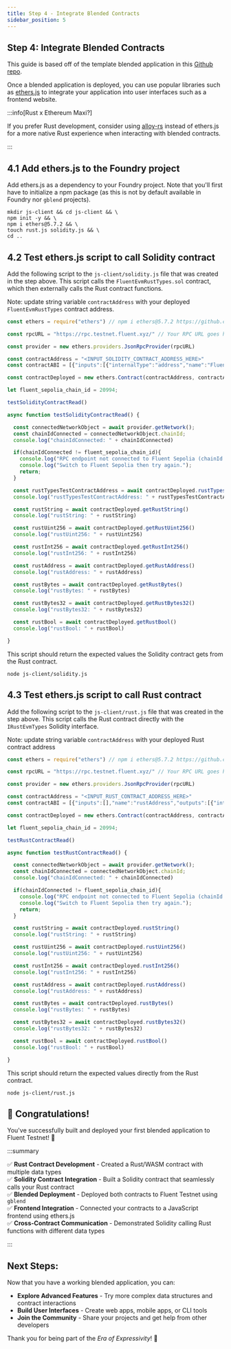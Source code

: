 ```yaml
---
title: Step 4 - Integrate Blended Contracts
sidebar_position: 5
---
```


Step 4: Integrate Blended Contracts
---

This guide is based off of the template blended application in this [Github repo](https://github.com/fluentlabs-xyz/blended-template-foundry-cli).


Once a blended application is deployed, you can use popular libraries such as [ethers.js](https://docs.ethers.org/v5/) to integrate your application into user interfaces such as a frontend website.

:::info[Rust x Ethereum Maxi?]

If you prefer Rust development, consider using [alloy-rs](https://github.com/alloy-rs/core) instead of ethers.js for a more native Rust experience when interacting with blended contracts.

:::

## 4.1 Add ethers.js to the Foundry project

Add ethers.js as a dependency to your Foundry project. Note that you'll first have to initialize a npm package (as this is not by default available in Foundry nor `gblend` projects).

```shell
mkdir js-client && cd js-client && \
npm init -y && \
npm i ethers@5.7.2 && \
touch rust.js solidity.js && \
cd ..
```

## 4.2 Test ethers.js script to call Solidity contract

Add the following script to the `js-client/solidity.js` file that was created in the step above. This script calls the `FluentEvmRustTypes.sol` contract, which then externally calls the Rust contract functions.

Note: update string variable `contractAddress` with your deployed `FluentEvmRustTypes` contract address.

```javascript
const ethers = require("ethers") // npm i ethers@5.7.2 https://github.com/smartcontractkit/full-blockchain-solidity-course-js/discussions/5139#discussioncomment-5444517

const rpcURL = "https://rpc.testnet.fluent.xyz/" // Your RPC URL goes here

const provider = new ethers.providers.JsonRpcProvider(rpcURL)

const contractAddress = "<INPUT_SOLIDITY_CONTRACT_ADDRESS_HERE>"
const contractABI = [{"inputs":[{"internalType":"address","name":"FluentRustAddress","type":"address"}],"stateMutability":"nonpayable","type":"constructor"},{"inputs":[],"name":"rustTypesTest","outputs":[{"internalType":"contractIRustTypesTest","name":"","type":"address"}],"stateMutability":"view","type":"function"},{"inputs":[],"name":"getRustAddress","outputs":[{"internalType":"address","name":"","type":"address"}],"stateMutability":"view","type":"function"},{"inputs":[],"name":"getRustBool","outputs":[{"internalType":"bool","name":"","type":"bool"}],"stateMutability":"view","type":"function"},{"inputs":[],"name":"getRustBytes","outputs":[{"internalType":"bytes","name":"","type":"bytes"}],"stateMutability":"view","type":"function"},{"inputs":[],"name":"getRustBytes32","outputs":[{"internalType":"bytes32","name":"","type":"bytes32"}],"stateMutability":"view","type":"function"},{"inputs":[],"name":"getRustInt256","outputs":[{"internalType":"int256","name":"","type":"int256"}],"stateMutability":"view","type":"function"},{"inputs":[],"name":"getRustString","outputs":[{"internalType":"string","name":"","type":"string"}],"stateMutability":"view","type":"function"},{"inputs":[],"name":"getRustUint256","outputs":[{"internalType":"uint256","name":"","type":"uint256"}],"stateMutability":"view","type":"function"}]

const contractDeployed = new ethers.Contract(contractAddress, contractABI, provider);

let fluent_sepolia_chain_id = 20994;

testSolidityContractRead()

async function testSolidityContractRead() {

  const connectedNetworkObject = await provider.getNetwork();
  const chainIdConnected = connectedNetworkObject.chainId;
  console.log("chainIdConnected: " + chainIdConnected)

  if(chainIdConnected != fluent_sepolia_chain_id){
    console.log("RPC endpoint not connected to Fluent Sepolia (chainId: " + fluent_sepolia_chain_id + ").");
    console.log("Switch to Fluent Sepolia then try again.");
    return;
  }

  const rustTypesTestContractAddress = await contractDeployed.rustTypesTest()
  console.log("rustTypesTestContractAddress: " + rustTypesTestContractAddress)

  const rustString = await contractDeployed.getRustString()
  console.log("rustString: " + rustString)

  const rustUint256 = await contractDeployed.getRustUint256()
  console.log("rustUint256: " + rustUint256)

  const rustInt256 = await contractDeployed.getRustInt256()
  console.log("rustInt256: " + rustInt256)

  const rustAddress = await contractDeployed.getRustAddress()
  console.log("rustAddress: " + rustAddress)

  const rustBytes = await contractDeployed.getRustBytes()
  console.log("rustBytes: " + rustBytes)

  const rustBytes32 = await contractDeployed.getRustBytes32()
  console.log("rustBytes32: " + rustBytes32)

  const rustBool = await contractDeployed.getRustBool()
  console.log("rustBool: " + rustBool)

}
```

This script should return the expected values the Solidity contract gets from the Rust contract.

```shell
node js-client/solidity.js
```

## 4.3 Test ethers.js script to call Rust contract

Add the following script to the `js-client/rust.js` file that was created in the step above. This script calls the Rust contract directly with the `IRustEvmTypes` Solidity interface.

Note: update string variable `contractAddress` with your deployed Rust contract address

```javascript
const ethers = require("ethers") // npm i ethers@5.7.2 https://github.com/smartcontractkit/full-blockchain-solidity-course-js/discussions/5139#discussioncomment-5444517

const rpcURL = "https://rpc.testnet.fluent.xyz/" // Your RPC URL goes here

const provider = new ethers.providers.JsonRpcProvider(rpcURL)

const contractAddress = "<INPUT_RUST_CONTRACT_ADDRESS_HERE>"
const contractABI = [{"inputs":[],"name":"rustAddress","outputs":[{"internalType":"address","name":"","type":"address"}],"stateMutability":"view","type":"function"},{"inputs":[],"name":"rustBool","outputs":[{"internalType":"bool","name":"","type":"bool"}],"stateMutability":"view","type":"function"},{"inputs":[],"name":"rustBytes","outputs":[{"internalType":"bytes","name":"","type":"bytes"}],"stateMutability":"view","type":"function"},{"inputs":[],"name":"rustBytes32","outputs":[{"internalType":"bytes32","name":"","type":"bytes32"}],"stateMutability":"view","type":"function"},{"inputs":[],"name":"rustInt256","outputs":[{"internalType":"int256","name":"","type":"int256"}],"stateMutability":"view","type":"function"},{"inputs":[],"name":"rustString","outputs":[{"internalType":"string","name":"","type":"string"}],"stateMutability":"view","type":"function"},{"inputs":[],"name":"rustUint256","outputs":[{"internalType":"uint256","name":"","type":"uint256"}],"stateMutability":"view","type":"function"}]

const contractDeployed = new ethers.Contract(contractAddress, contractABI, provider);

let fluent_sepolia_chain_id = 20994;

testRustContractRead()

async function testRustContractRead() {

  const connectedNetworkObject = await provider.getNetwork();
  const chainIdConnected = connectedNetworkObject.chainId;
  console.log("chainIdConnected: " + chainIdConnected)

  if(chainIdConnected != fluent_sepolia_chain_id){
    console.log("RPC endpoint not connected to Fluent Sepolia (chainId: " + fluent_sepolia_chain_id + ").");
    console.log("Switch to Fluent Sepolia then try again.");
    return;
  }

  const rustString = await contractDeployed.rustString()
  console.log("rustString: " + rustString)

  const rustUint256 = await contractDeployed.rustUint256()
  console.log("rustUint256: " + rustUint256)

  const rustInt256 = await contractDeployed.rustInt256()
  console.log("rustInt256: " + rustInt256)

  const rustAddress = await contractDeployed.rustAddress()
  console.log("rustAddress: " + rustAddress)

  const rustBytes = await contractDeployed.rustBytes()
  console.log("rustBytes: " + rustBytes)

  const rustBytes32 = await contractDeployed.rustBytes32()
  console.log("rustBytes32: " + rustBytes32)

  const rustBool = await contractDeployed.rustBool()
  console.log("rustBool: " + rustBool)

}
```

This script should return the expected values directly from the Rust contract.

```shell
node js-client/rust.js
```

## 🎉 Congratulations! 

You've successfully built and deployed your first blended application to Fluent Testnet! 🚀

:::summary

✅ **Rust Contract Development** - Created a Rust/WASM contract with multiple data types  
✅ **Solidity Contract Integration** - Built a Solidity contract that seamlessly calls your Rust contract  
✅ **Blended Deployment** - Deployed both contracts to Fluent Testnet using `gblend`  
✅ **Frontend Integration** - Connected your contracts to a JavaScript frontend using ethers.js  
✅ **Cross-Contract Communication** - Demonstrated Solidity calling Rust functions with different data types  

:::

## Next Steps:

Now that you have a working blended application, you can:

- **Explore Advanced Features** - Try more complex data structures and contract interactions
- **Build User Interfaces** - Create web apps, mobile apps, or CLI tools
- **Join the Community** - Share your projects and get help from other developers

Thank you for being part of the _Era of Expressivity_! 🌟
